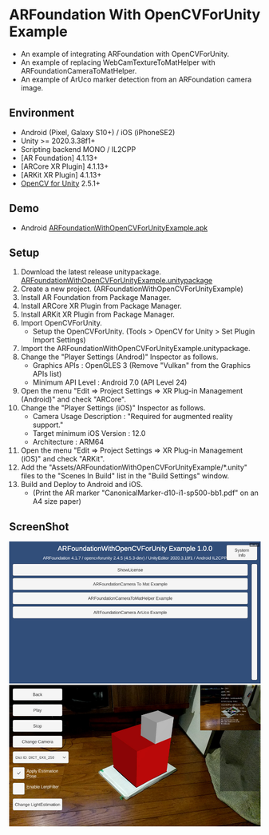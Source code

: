 # ARFoundation With OpenCVForUnity Example
- An example of integrating ARFoundation with OpenCVForUnity.
- An example of replacing WebCamTextureToMatHelper with ARFoundationCameraToMatHelper.
- An example of ArUco marker detection from an ARFoundation camera image.


## Environment
- Android (Pixel, Galaxy S10+) / iOS (iPhoneSE2)
- Unity >= 2020.3.38f1+
- Scripting backend MONO / IL2CPP
- [AR Foundation] 4.1.13+
- [ARCore XR Plugin] 4.1.13+
- [ARKit XR Plugin] 4.1.13+
- [OpenCV for Unity](https://assetstore.unity.com/packages/tools/integration/opencv-for-unity-21088?aid=1011l4ehR) 2.5.1+


## Demo
- Android [ARFoundationWithOpenCVForUnityExample.apk](https://github.com/EnoxSoftware/ARFoundationWithOpenCVForUnityExample/releases)


## Setup
1. Download the latest release unitypackage. [ARFoundationWithOpenCVForUnityExample.unitypackage](https://github.com/EnoxSoftware/ARFoundationWithOpenCVForUnityExample/releases)
1. Create a new project. (ARFoundationWithOpenCVForUnityExample)
1. Install AR Foundation from Package Manager.
1. Install ARCore XR Plugin from Package Manager.
1. Install ARKit XR Plugin from Package Manager.
1. Import OpenCVForUnity.
    * Setup the OpenCVForUnity. (Tools > OpenCV for Unity > Set Plugin Import Settings)
1. Import the ARFoundationWithOpenCVForUnityExample.unitypackage.
1. Change the "Player Settings (Androd)" Inspector as follows.
    * Graphics APIs : OpenGLES 3 (Remove "Vulkan" from the Graphics APIs list)
    * Minimum API Level : Android 7.0 (API Level 24)
1. Open the menu "Edit => Project Settings => XR Plug-in Management (Android)" and check "ARCore".
1. Change the "Player Settings (iOS)" Inspector as follows.
    * Camera Usage Description : "Required for augmented reality support."
    * Target minimum iOS Version : 12.0
    * Architecture : ARM64
1. Open the menu "Edit => Project Settings => XR Plug-in Management (iOS)" and check "ARKit".
1. Add the "Assets/ARFoundationWithOpenCVForUnityExample/*.unity" files to the "Scenes In Build" list in the "Build Settings" window.
1. Build and Deploy to Android and iOS.
    *  (Print the AR marker "CanonicalMarker-d10-i1-sp500-bb1.pdf" on an A4 size paper)  


## ScreenShot
![screenshot01.jpg](screenshot01.jpg) 
![screenshot02.jpg](screenshot02.jpg) 

